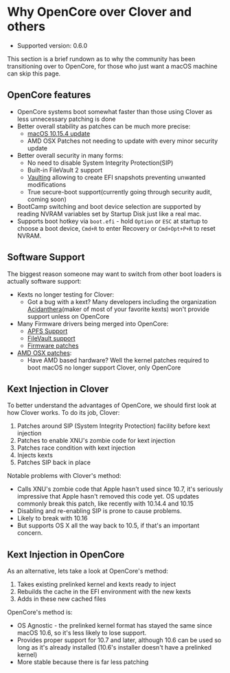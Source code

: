 # Why OpenCore over Clover and others

* Supported version: 0.6.0

This section is a brief rundown as to why the community has been transitioning over to OpenCore, for those who just want a macOS machine can skip this page.

## OpenCore features

* OpenCore systems boot somewhat faster than those using Clover as less unnecessary patching is done
* Better overall stability as patches can be much more precise:
  * [macOS 10.15.4 update](https://www.reddit.com/r/hackintosh/comments/fo9bfv/macos_10154_update/)
  * AMD OSX Patches not needing to update with every minor security update
* Better overall security in many forms:
  * No need to disable System Integrity Protection(SIP)
  * Built-in FileVault 2 support
  * [Vaulting](https://dortania.github.io/OpenCore-Post-Install/universal/security.html#Vault) allowing to create EFI snapshots preventing unwanted modifications
  * True secure-boot support(currently going through security audit, coming soon)
* BootCamp switching and boot device selection are supported by reading NVRAM variables set by Startup Disk just like a real mac.
* Supports boot hotkey via `boot.efi` - hold `Option` or `ESC` at startup to choose a boot device, `Cmd+R` to enter Recovery or `Cmd+Opt+P+R` to reset NVRAM.

## Software Support

The biggest reason someone may want to switch from other boot loaders is actually software support:

* Kexts no longer testing for Clover:
  * Got a bug with a kext? Many developers including the organization [Acidanthera](https://github.com/acidanthera)(maker of most of your favorite kexts) won't provide support unless on OpenCore
* Many Firmware drivers being merged into OpenCore:
  * [APFS Support](https://github.com/acidanthera/AppleSupportPkg)
  * [FileVault support](https://github.com/acidanthera/AppleSupportPkg)
  * [Firmware patches](https://github.com/acidanthera/AptioFixPkg)
* [AMD OSX patches](https://github.com/AMD-OSX/AMD_Vanilla/tree/opencore):
  * Have AMD based hardware? Well the kernel patches required to boot macOS no longer support Clover, only OpenCore

## Kext Injection in Clover

To better understand the advantages of OpenCore, we should first look at how Clover works. To do its job, Clover:

1. Patches around SIP (System Integrity Protection) facility before kext injection
2. Patches to enable XNU's zombie code for kext injection
3. Patches race condition with kext injection
4. Injects kexts
5. Patches SIP back in place

Notable problems with Clover's method:

* Calls XNU's zombie code that Apple hasn't used since 10.7, it's seriously impressive that Apple hasn't removed this code yet. OS updates commonly break this patch, like recently with 10.14.4 and 10.15
* Disabling and re-enabling SIP is prone to cause problems.
* Likely to break with 10.16
* But supports OS X all the way back to 10.5, if that's an important concern.

## Kext Injection in OpenCore

As an alternative, lets take a look at OpenCore's method:

1. Takes existing prelinked kernel and kexts ready to inject
2. Rebuilds the cache in the EFI environment with the new kexts
3. Adds in these new cached files

OpenCore's method is:

* OS Agnostic - the prelinked kernel format has stayed the same since macOS 10.6, so it's less likely to lose support.
* Provides proper support for 10.7 and later, although 10.6 can be used so long as it's already installed (10.6's installer doesn't have a prelinked kernel)
* More stable because there is far less patching

